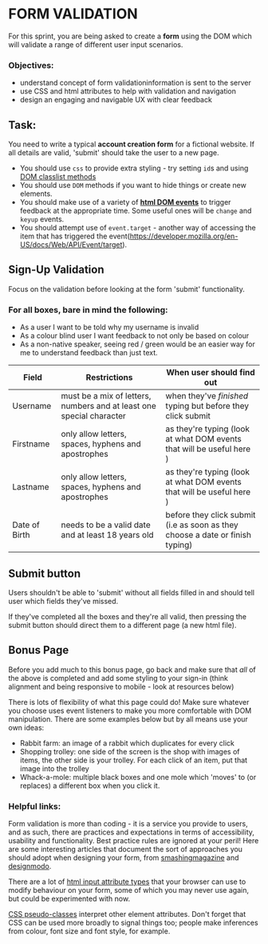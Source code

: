 # FORM VALIDATION

For this sprint, you are being asked to create a **form** using the DOM which will validate a range of different user input scenarios.

### Objectives:

- understand concept of form validationinformation is sent to the server
- use CSS and html attributes to help with validation and navigation
- design an engaging and navigable UX with clear feedback

## Task:

You need to write a typical **account creation form** for a fictional website. If all details are valid, 'submit' should take the user to a new page.

- You should use `css` to provide extra styling - try setting `id`s and using [DOM classlist methods](https://developer.mozilla.org/en-US/docs/Web/API/Element/classList)
- You should use `DOM` methods if you want to hide things or create new elements.
- You should make use of a variety of [**html DOM events**](https://www.w3schools.com/jsref/dom_obj_event.asp) to trigger feedback at the appropriate time. Some useful ones will be `change` and `keyup` events.
- You should attempt use of `event.target` - another way of accessing the item that has triggered the event(https://developer.mozilla.org/en-US/docs/Web/API/Event/target).

## Sign-Up Validation

Focus on the validation before looking at the form 'submit' functionality.

### For all boxes, bare in mind the following:

- As a user I want to be told why my username is invalid
- As a colour blind user I want feedback to not only be based on colour
- As a non-native speaker, seeing red / green would be an easier way for me to understand feedback than just text.

| Field         | Restrictions                                                         | When user should find out                                                     |
| ------------- | -------------------------------------------------------------------- | ----------------------------------------------------------------------------- |
| Username      | must be a mix of letters, numbers and at least one special character | when they've _finished_ typing but before they click submit                   |
| Firstname     | only allow letters, spaces, hyphens and apostrophes                  | as they're typing (look at what DOM events that will be useful here )         |
| Lastname      | only allow letters, spaces, hyphens and apostrophes                  | as they're typing (look at what DOM events that will be useful here )         |
| Date of Birth | needs to be a valid date and at least 18 years old                   | before they click submit (i.e as soon as they choose a date or finish typing) |

## Submit button

Users shouldn't be able to 'submit' without all fields filled in and should tell user which fields they've missed.

If they've completed all the boxes and they're all valid, then pressing the submit button should direct them to a different page (a new html file).

## Bonus Page

Before you add much to this bonus page, go back and make sure that _all_ of the above is completed and add some styling to your sign-in (think alignment and being responsive to mobile - look at resources below)

There is lots of flexibility of what this page could do! Make sure whatever you choose uses event listeners to make you more comfortable with DOM manipulation. There are some examples below but by all means use your own ideas:

- Rabbit farm: an image of a rabbit which duplicates for every click
- Shopping trolley: one side of the screen is the shop with images of items, the other side is your trolley. For each click of an item, put that image into the trolley
- Whack-a-mole: multiple black boxes and one mole which 'moves' to (or replaces) a different box when you click it.

### Helpful links:

Form validation is more than coding - it is a service you provide to users, and as such, there are practices and expectations in terms of accessibility, usability and functionality. Best practice rules are ignored at your peril! Here are some interesting articles that document the sort of approaches you should adopt when designing your form, from [smashingmagazine](https://www.smashingmagazine.com/2011/11/extensive-guide-web-form-usability/) and [designmodo](https://designmodo.com/ux-form-validation/).

There are a lot of [html input attribute types](https://developer.mozilla.org/en-US/docs/Web/HTML/Element/input) that your browser can use to modify behaviour on your form, some of which you may never use again, but could be experimented with now.

[CSS pseudo-classes](https://developer.mozilla.org/en-US/docs/Web/CSS/Pseudo-classes) interpret other element attributes. Don't forget that CSS can be used more broadly to signal things too; people make inferences from colour, font size and font style, for example.
